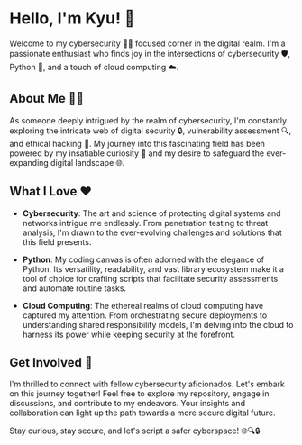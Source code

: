 # Hello, I'm Kyu! 👋
                    
Welcome to my cybersecurity 👨‍💻 focused corner in the digital realm. I'm a passionate enthusiast who finds joy in the intersections of cybersecurity 🛡️, Python 🐍, and a touch of cloud computing ☁️. 
  
## About Me 🕵️‍♂️
  
As someone deeply intrigued by the realm of cybersecurity, I'm constantly exploring the intricate web of digital security 🔒, vulnerability assessment 🔍, and ethical hacking 🤖. My journey into this fascinating field has been powered by my insatiable curiosity 🤔 and my desire to safeguard the ever-expanding digital landscape 🌐.

## What I Love ❤️

- **Cybersecurity**: The art and science of protecting digital systems and networks intrigue me endlessly. From penetration testing to threat analysis, I'm drawn to the ever-evolving challenges and solutions that this field presents.

- **Python**: My coding canvas is often adorned with the elegance of Python. Its versatility, readability, and vast library ecosystem make it a tool of choice for crafting scripts that facilitate security assessments and automate routine tasks.

- **Cloud Computing**: The ethereal realms of cloud computing have captured my attention. From orchestrating secure deployments to understanding shared responsibility models, I'm delving into the cloud to harness its power while keeping security at the forefront.

## Get Involved 🚀

I'm thrilled to connect with fellow cybersecurity aficionados. Let's embark on this journey together! Feel free to explore my repository, engage in discussions, and contribute to my endeavors. Your insights and collaboration can light up the path towards a more secure digital future.

Stay curious, stay secure, and let's script a safer cyberspace! 🌐🔍🔒
